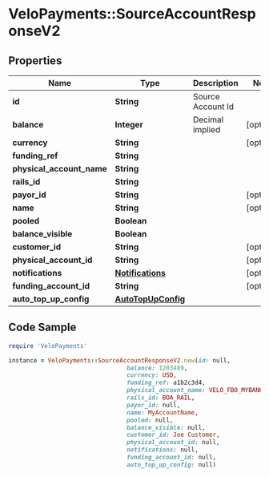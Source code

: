 # VeloPayments::SourceAccountResponseV2

## Properties

Name | Type | Description | Notes
------------ | ------------- | ------------- | -------------
**id** | **String** | Source Account Id | 
**balance** | **Integer** | Decimal implied | [optional] 
**currency** | **String** |  | [optional] 
**funding_ref** | **String** |  | 
**physical_account_name** | **String** |  | 
**rails_id** | **String** |  | 
**payor_id** | **String** |  | [optional] 
**name** | **String** |  | [optional] 
**pooled** | **Boolean** |  | 
**balance_visible** | **Boolean** |  | 
**customer_id** | **String** |  | [optional] 
**physical_account_id** | **String** |  | [optional] 
**notifications** | [**Notifications**](Notifications.md) |  | [optional] 
**funding_account_id** | **String** |  | [optional] 
**auto_top_up_config** | [**AutoTopUpConfig**](AutoTopUpConfig.md) |  | 

## Code Sample

```ruby
require 'VeloPayments'

instance = VeloPayments::SourceAccountResponseV2.new(id: null,
                                 balance: 1203489,
                                 currency: USD,
                                 funding_ref: a1b2c3d4,
                                 physical_account_name: VELO_FBO_MYBANKA_USD,
                                 rails_id: BOA_RAIL,
                                 payor_id: null,
                                 name: MyAccountName,
                                 pooled: null,
                                 balance_visible: null,
                                 customer_id: Joe Customer,
                                 physical_account_id: null,
                                 notifications: null,
                                 funding_account_id: null,
                                 auto_top_up_config: null)
```


